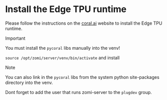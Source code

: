 # Install the Edge TPU runtime
Please follow the instructions on the [coral.ai](https://coral.ai/docs/accelerator/get-started/) website to install the Edge TPU runtime.

>[!IMPORTANT]
> You must install the `pycoral` libs manually into the venv!
> 
> `source /opt/zomi/server/venv/bin/activate` and install

>[!NOTE]
> You can also link in the `pycoral` libs from the system python site-packages directory into the venv.
>
> Dont forget to add the user that runs zomi-server to the `plugdev` group.